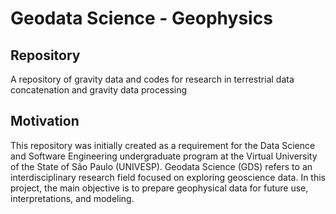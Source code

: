 # **Geodata Science - Geophysics**

## Repository
A repository of gravity data and codes for research in terrestrial data concatenation and gravity data processing 

## Motivation
This repository was initially created as a requirement for the Data Science and Software Engineering undergraduate program at the Virtual University of the State of São Paulo (UNIVESP).
Geodata Science (GDS) refers to an interdisciplinary research field focused on exploring geoscience data. In this project, the main objective is to prepare geophysical data for future use, interpretations, and modeling.
